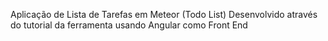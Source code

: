 Aplicação de Lista de Tarefas em Meteor (Todo List)
Desenvolvido através do tutorial da ferramenta usando Angular como Front End